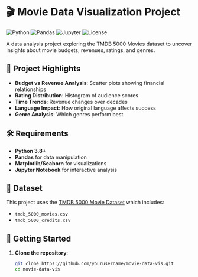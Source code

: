 # 🎬 Movie Data Visualization Project

![Python](https://img.shields.io/badge/Python-3.8+-blue)
![Pandas](https://img.shields.io/badge/Pandas-1.3+-blue)
![Jupyter](https://img.shields.io/badge/Jupyter-Notebook-orange)
![License](https://img.shields.io/badge/License-MIT-green)

A data analysis project exploring the TMDB 5000 Movies dataset to uncover insights about movie budgets, revenues, ratings, and genres.

## 📌 Project Highlights

- **Budget vs Revenue Analysis**: Scatter plots showing financial relationships
- **Rating Distribution**: Histogram of audience scores
- **Time Trends**: Revenue changes over decades
- **Language Impact**: How original language affects success
- **Genre Analysis**: Which genres perform best

## 🛠️ Requirements

- **Python 3.8+**
- **Pandas** for data manipulation
- **Matplotlib/Seaborn** for visualizations
- **Jupyter Notebook** for interactive analysis

## 📂 Dataset

This project uses the [TMDB 5000 Movie Dataset](https://www.kaggle.com/tmdb/tmdb-movie-metadata) which includes:
- `tmdb_5000_movies.csv`
- `tmdb_5000_credits.csv`

## 🚀 Getting Started

1. **Clone the repository**:
   ```bash
   git clone https://github.com/yourusername/movie-data-vis.git
   cd movie-data-vis
